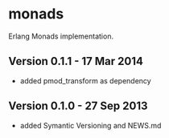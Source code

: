 monads 
======

Erlang Monads implementation.

Version 0.1.1 - 17 Mar 2014
---------------------------
* added pmod_transform as dependency

Version 0.1.0 - 27 Sep 2013
---------------------------
* added Symantic Versioning and NEWS.md
